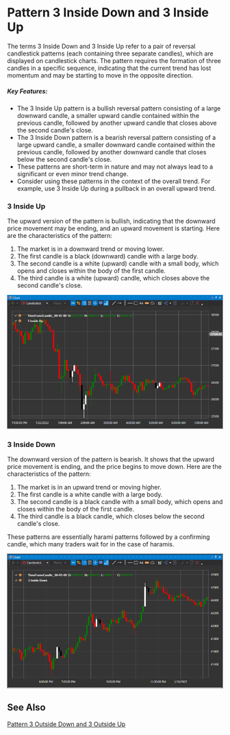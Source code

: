 # Pattern 3 Inside Down and 3 Inside Up

The terms 3 Inside Down and 3 Inside Up refer to a pair of reversal candlestick patterns (each containing three separate candles), which are displayed on candlestick charts. The pattern requires the formation of three candles in a specific sequence, indicating that the current trend has lost momentum and may be starting to move in the opposite direction.

##### Key Features:

- The 3 Inside Up pattern is a bullish reversal pattern consisting of a large downward candle, a smaller upward candle contained within the previous candle, followed by another upward candle that closes above the second candle's close.
- The 3 Inside Down pattern is a bearish reversal pattern consisting of a large upward candle, a smaller downward candle contained within the previous candle, followed by another downward candle that closes below the second candle's close.
- These patterns are short-term in nature and may not always lead to a significant or even minor trend change.
- Consider using these patterns in the context of the overall trend. For example, use 3 Inside Up during a pullback in an overall upward trend.

### 3 Inside Up

The upward version of the pattern is bullish, indicating that the downward price movement may be ending, and an upward movement is starting. Here are the characteristics of the pattern:

1. The market is in a downward trend or moving lower.
2. The first candle is a black (downward) candle with a large body.
3. The second candle is a white (upward) candle with a small body, which opens and closes within the body of the first candle.
4. The third candle is a white (upward) candle, which closes above the second candle's close.

![IndicatorPattern3IU](../../../images/indicatorpattern3iu.png)

### 3 Inside Down

The downward version of the pattern is bearish. It shows that the upward price movement is ending, and the price begins to move down. Here are the characteristics of the pattern:

1. The market is in an upward trend or moving higher.
2. The first candle is a white candle with a large body.
3. The second candle is a black candle with a small body, which opens and closes within the body of the first candle.
4. The third candle is a black candle, which closes below the second candle's close.

These patterns are essentially harami patterns followed by a confirming candle, which many traders wait for in the case of haramis.

![IndicatorPattern3ID](../../../images/indicatorpattern3id.png)

## See Also

[Pattern 3 Outside Down and 3 Outside Up](3_outside_down_3_outside_up.md)

